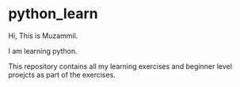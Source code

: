 # python_learn

Hi, This is Muzammil. 

I am learning python. 

This repository contains all my learning exercises and beginner level proejcts as part of the exercises. 

